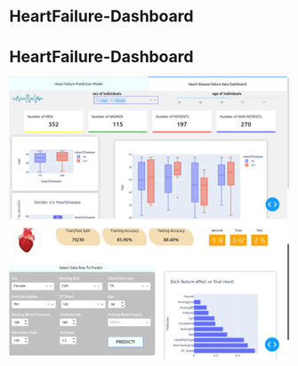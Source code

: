 # HeartFailure-Dashboard
# HeartFailure-Dashboard

![alt text](https://github.com/shimaaAHMED02/HeartFailure-Dashboard/blob/master/assets/dashh.jpeg?raw=true)
![alt text](https://github.com/shimaaAHMED02/HeartFailure-Dashboard/blob/master/assets/model.jpeg?raw=true)
<!-- ![Screenshot](screenshot.png) -->
